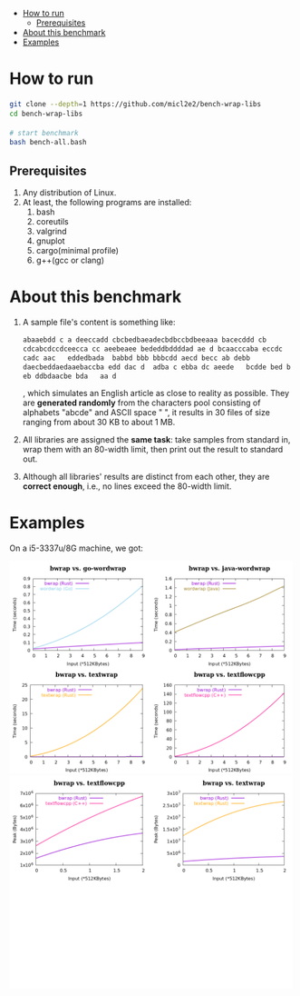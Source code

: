 - [How to run](#orge95c93d)
  - [Prerequisites](#orgf02c726)
- [About this benchmark](#org7a756ee)
- [Examples](#org2da199b)


<a id="orge95c93d"></a>

# How to run

```bash
git clone --depth=1 https://github.com/micl2e2/bench-wrap-libs
cd bench-wrap-libs

# start benchmark
bash bench-all.bash
```


<a id="orgf02c726"></a>

## Prerequisites

1.  Any distribution of Linux.
2.  At least, the following programs are installed:
    1.  bash
    2.  coreutils
    3.  valgrind
    4.  gnuplot
    5.  cargo(minimal profile)
    6.  g++(gcc or clang)


<a id="org7a756ee"></a>

# About this benchmark

1.  A sample file's content is something like:
    
    ```
    abaaebdd c a deeccadd cbcbedbaeadecbdbccbdbeeaaa bacecddd cb cdcabcdccdceecca cc aeebeaee bededdbddddad ae d bcaacccaba eccdc   cadc aac   eddedbada  babbd bbb bbbcdd aecd becc ab debb   daecbeddaedaaebaccba edd dac d  adba c ebba dc aeede   bcdde bed b eb ddbdaacbe bda   aa d
    ```
    
    , which simulates an English article as close to reality as possible. They are **generated randomly** from the characters pool consisting of alphabets "abcde" and ASCII space " ", it results in 30 files of size ranging from about 30 KB to about 1 MB.

1.  All libraries are assigned the **same task**: take samples from standard in, wrap them with an 80-width limit, then print out the result to standard out.

2.  Although all libraries' results are distinct from each other, they are **correct enough**, i.e., no lines exceed the 80-width limit.


<a id="org2da199b"></a>

# Examples

On a i5-3337u/8G machine, we got:

<img src="examples/result-rtime.png" width="500px">

<img src="examples/result-mempeak.png" width="500px">
